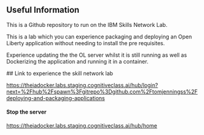 ## Useful Information

This is a Github repository to run on the IBM Skills Network Lab. 

This is a lab which you can experience packaging and deploying an Open Liberty application without needing to install 
the pre requisites.

Experience updating the the OL server whilst it is still running as well as Dockerizing the application and running it in a 
container.

## Link to experience the skill network lab

https://theiadocker.labs.staging.cognitiveclass.ai/hub/login?next=%2Fhub%2Fspawn%3Fgitrepo%3Dgithub.com%2Ftomjenningss%2Fdeploying-and-packaging-applications

#### Stop the server

https://theiadocker.labs.staging.cognitiveclass.ai/hub/home 
